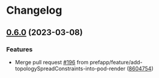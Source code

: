 # Changelog

## [0.6.0](https://github.com/prefapp/prefapp-helm/compare/prefapp-helm-v0.5.3...prefapp-helm-v0.6.0) (2023-03-08)


### Features

* Merge pull request [#196](https://github.com/prefapp/prefapp-helm/issues/196) from prefapp/feature/add-topologySpreadConstraints-into-pod-render ([8604754](https://github.com/prefapp/prefapp-helm/commit/86047546c28247e024c94c665e3fc252512ebe7c))
